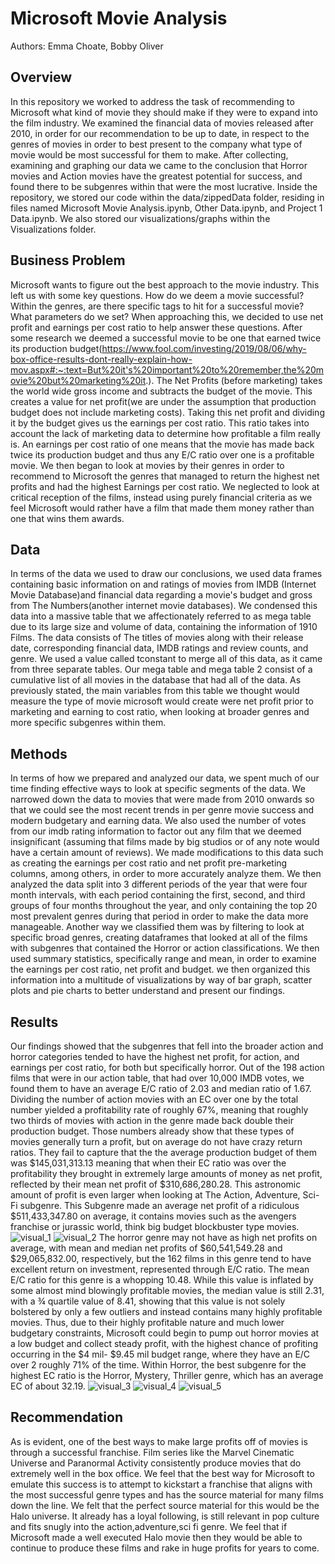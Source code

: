 
# Microsoft Movie Analysis 

Authors: Emma Choate, Bobby Oliver

## Overview
In this repository we worked to address the task of recommending to Microsoft what kind of movie they should make if they were to expand into the film industry. We examined the financial data of movies released after 2010, in order for our recommendation to be up to date, in respect to the genres of movies in order to best present to the company what type of movie would be most successful for them to make. After collecting, examining and graphing our data we came to the conclusion that Horror movies and Action movies have the greatest potential for success, and found there to be subgenres within that were the most lucrative. Inside the repository, we stored our code within the data/zippedData folder, residing in files named Microsoft Movie Analysis.ipynb, Other Data.ipynb, and Project 1 Data.ipynb. We also stored our visualizations/graphs within the Visualizations folder. 

## Business Problem
Microsoft wants to figure out the best approach to the movie industry. This left us with some key questions. How do we deem a movie successful? Within the genres, are there specific tags to hit for a successful movie? What parameters do we set? When approaching this, we decided to use net profit and earnings per cost ratio to help answer these questions. After some research we deemed a successful movie to be one that earned twice its production budget(https://www.fool.com/investing/2019/08/06/why-box-office-results-dont-really-explain-how-mov.aspx#:~:text=But%20it's%20important%20to%20remember,the%20movie%20but%20marketing%20it.). The Net Profits (before marketing) takes the world wide gross income and subtracts the budget of the movie. This creates a value for net profit(we are under the assumption that production budget does not include marketing costs). Taking this net profit and dividing it by the budget gives us the earnings per cost ratio. This ratio takes into account the lack of marketing data to determine how profitable a film really is. An earnings per cost ratio of one means that the movie has made back twice its production budget and thus any E/C ratio over one is a profitable movie. We then began to look at movies by their genres in order to recommend to Microsoft the genres that managed to return the highest net profits and had the highest Earnings per cost ratio. We neglected to look at critical reception of the films, instead using purely financial criteria as we feel Microsoft would rather have a film that made them money rather than one that wins them awards.

## Data
In terms of the data we used to draw our conclusions, we used data frames containing basic information on and ratings of movies from IMDB (Internet Movie Database)and financial data regarding a movie's budget and gross from The Numbers(another internet movie databases). We condensed this data into a massive table that we affectionately referred to as mega table due to its large size and volume of data, containing the information of 1910 Films. The data consists of The titles of movies along with their release date, corresponding financial data, IMDB ratings and review counts, and genre. We used a value called tconstant to merge all of this data, as it came from three separate tables. Our mega table and mega table 2 consist of a cumulative list of all movies in the database that had all of the data. As previously stated, the main variables from this table we thought would measure the type of movie microsoft would create were net profit prior to marketing and earning to cost ratio, when looking at broader genres and more specific subgenres within them.

## Methods
In terms of how we prepared and analyzed our data, we spent much of our time finding effective ways to look at specific segments of the data. We narrowed down the data to movies that were made from 2010 onwards so that we could see the most recent trends in per genre movie success and modern budgetary and earning data. We also used the number of votes from our imdb rating information to factor out any film that we deemed insignificant (assuming that films made by big studios or of any note would have a certain amount of reviews). We made modifications to this data such as creating the earnings per cost ratio and net profit pre-marketing columns, among others, in order to more accurately analyze them. 
We then analyzed the data split into 3 different periods of the year that were four month intervals, with each period containing the first, second, and third groups of four months throughout the year, and only containing the top 20 most prevalent genres during that period in order to make the data more manageable. Another way we classified them was by filtering to look at specific broad genres, creating dataframes that looked at all of the films with subgenres that contained the Horror or action classifications. We then used summary statistics, specifically range and mean, in order to examine the earnings per cost ratio, net profit and budget. we then organized this information into a multitude of visualizations by way of bar graph, scatter plots and pie charts to better understand and present our findings.

## Results
Our findings showed that the subgenres that fell into the broader action and horror categories tended to have the highest net profit, for action, and earnings per cost ratio, for both but specifically horror. Out of the 198 action films that were in our action table, that had over 10,000 IMDB votes,  we found them to have an average E/C ratio of 2.03 and median ratio of 1.67. Dividing the number of action movies with an EC over one by the total number yielded a profitability rate of roughly 67%, meaning that roughly two thirds of movies with action in the genre made back double their production budget.  Those numbers already show that these types of movies generally turn a profit, but on average do not have crazy return ratios. They fail to capture that the the average production budget of them was $145,031,313.13 meaning that when their EC ratio was over the profitability they brought in extremely large amounts of money as net profit, reflected by their mean net profit of $310,686,280.28. This astronomic amount of profit is even larger when looking at The Action, Adventure, Sci-Fi subgenre. This Subgenre  made an average net profit of a ridiculous $511,433,347.80 on average, it contains movies such as the avengers franchise or jurassic world, think big budget blockbuster type movies.
![visual_1](./images/Net_Action.png)
![visual_2](./images/EC_Action.png)
The horror genre may not have as high net profits on average, with  mean and median net profits of $60,541,549.28 and $29,065,832.00, respectively, but the 162 films in this genre tend to have excellent return on investment, represented through E/C ratio. The mean E/C ratio for this genre is a whopping 10.48. While this value is inflated by some almost mind blowingly profitable movies, the median value is still 2.31, with a ¾ quartile value of 8.41, showing that this value is not solely bolstered by only a few outliers and instead contains many highly profitable movies. Thus, due to their highly profitable nature and much lower budgetary constraints, Microsoft could begin to pump out horror movies at a low budget and collect steady profit, with the highest chance of profiting occurring in the $4 mil- $9.45 mil budget range, where they have an E/C over 2 roughly 71% of the time.  Within Horror, the best subgenre for the highest EC ratio is the Horror, Mystery, Thriller genre, which has an average EC of about 32.19.
![visual_3](./images/Net_Horror.png)
![visual_4](./images/EC_Horror.png)
![visual_5](./images/Horror_Pie.png)

## Recommendation
As is evident, one of the best ways to make large profits off of movies is through a successful franchise. Film series like the Marvel Cinematic Universe and Paranormal Activity consistently produce movies that do extremely well in the box office. We feel that the best way for Microsoft to emulate this success is to attempt to kickstart a franchise that aligns with the most successful genre types and has the source material for many films down the line. We felt that the perfect source material for this would be the Halo universe. It already has a loyal following, is still relevant in pop culture and fits snugly into the action,adventure,sci fi genre. We feel that if Microsoft made a well executed Halo movie then they would be able to continue to produce these films and rake in huge profits for years to come.

